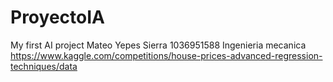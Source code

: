 # ProyectoIA
My first AI project 
Mateo Yepes Sierra 
1036951588
Ingenieria mecanica
https://www.kaggle.com/competitions/house-prices-advanced-regression-techniques/data
